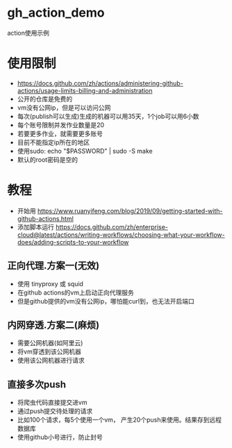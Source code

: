 # gh_action_demo
action使用示例


# 使用限制 
+ https://docs.github.com/zh/actions/administering-github-actions/usage-limits-billing-and-administration
+ 公开的仓库是免费的
+ vm没有公网ip，但是可以访问公网
+ 每次(publish可以生成)生成的机器可以用35天，1个job可以用6小数
+ 每个账号限制并发作业数量是20
+ 若要更多作业，就需要更多账号
+ 目前不能指定ip所在的地区
+ 使用sudo:  echo "$PASSWORD" | sudo -S make
+ 默认的root密码是空的


# 教程 
+ 开始用 https://www.ruanyifeng.com/blog/2019/09/getting-started-with-github-actions.html
+ 添加脚本运行 https://docs.github.com/zh/enterprise-cloud@latest/actions/writing-workflows/choosing-what-your-workflow-does/adding-scripts-to-your-workflow



## 正向代理.方案一(无效)
+ 使用 tinyproxy 或 squid
+ 在github actions的vm上启动正向代理服务
+ 但是github提供的vm没有公网ip，哪怕能curl到，也无法开启端口

## 内网穿透.方案二(麻烦)
+ 需要公网机器(如阿里云)
+ 将vm穿透到该公网机器
+ 使用该公网机器进行请求

## 直接多次push
+ 将爬虫代码直接提交进vm
+ 通过push提交待处理的请求
+ 比如100个请求，每5个使用一个vm， 产生20个push来使用。结果存到远程数据库
+ 使用github小号进行，防止封号



